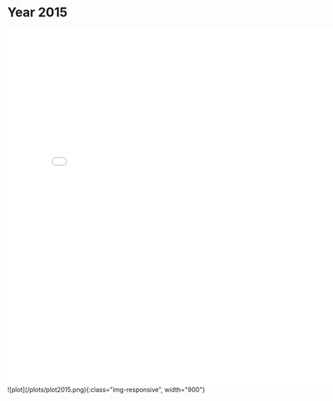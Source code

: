 # Year 2015
<style>
.scale {
    display: inline-block;
    overflow: hidden;
   }
   .scale img {
    transition: 1s;
    display: block;
   }
   .scale img:hover {
    transform: scale(1.2);
   }
</style>
<embed type="text/html" src="plots/plot2015_750.html" width="800" height="800">
<div class="scale">![plot](/plots/plot2015.png){:class="img-responsive", width="900"}</div>
